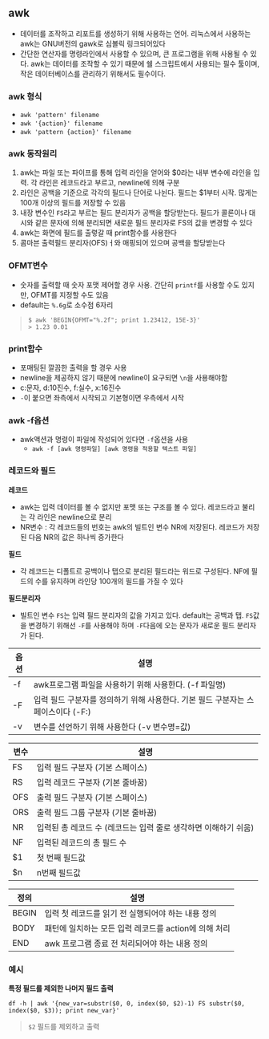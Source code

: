 ## awk

- 데이터를 조작하고 리포트를 생성하기 위해 사용하는 언어. 리눅스에서 사용하는 awk는 GNU버전의 gawk로 심볼릭 링크되어있다
- 간단한 연산자를 명령라인에서 사용할 수 있으며, 큰 프로그램을 위해 사용될 수 있다. awk는 데이터를 조작할 수 있기 때문에 쉘 스크립트에서 사용되는 필수 툴이며, 작은 데이터베이스를 관리하기 위해서도 필수이다.



### awk 형식

- `awk 'pattern' filename`
- `awk '{action}' filename`
- `awk 'pattern {action}' filename`

### 

### awk 동작원리

1. awk는 파일 또는 파이프를 통해 입력 라인을 얻어와 $0라는 내부 변수에 라인을 입력. 각 라인은 레코드라고 부르고, newline에 의해 구분
2. 라인은 공백을 기준으로 각각의 필드나 단어로 나뉜다. 필드는 $1부터 시작. 많게는 100개 이상의 필드를 저장할 수 있음
3. 내장 변수인 `FS`라고 부르는 필드 분리자가 공백을 할당받는다. 필드가 콜론이나 대시와 같은 문자에 의해 분리되면 새로운 필드 분리자로 FS의 값을 변경할 수 있다
4. awk는 화면에 필드를 출렿갈 때 print함수를 사용한다
5. 콤마븐 출력필드 분리자(OFS)ㅓ와 매핑되어 있으며 공백을 할당받는다

### OFMT변수

- 숫자를 출력할 때 숫자 포맷 제어할 경우 사용. 간단히 `printf`를 사용할 수도 있지만, OFMT를 지정할 수도 있음
- default는 `%.6g`로 소수점 6자리

> ```shell
> $ awk 'BEGIN{OFMT="%.2f"; print 1.23412, 15E-3}'
> > 1.23 0.01
> ```

### print함수

- 포매팅된 깔끔한 출력을 할 경우 사용
- newline을 제공하지 않기 때문에 newline이 요구되면 `\n`을 사용해야함
- c:문자, d:10진수, f:실수, x:16진수
- `-`이 붙으면 좌측에서 시작되고 기본형이면 우측에서 시작

### awk -f옵션

- awk액션과 명령이 파일에 작성되어 있다면 `-f`옵션을 사용
  - `awk -f [awk 명령파일] [awk 명령을 적용할 텍스트 파일]`

### 레코드와 필드

**레코드**

- awk는 입력 데이터를 볼 수 없지만 포맷 또는 구조를 볼 수 있다. 레코드라고 불리는 각 라인은 newline으로 분리
- NR변수 : 각 레코드들의 번호는 awk의 빌트인 변수 NR에 저장된다. 레코드가 저장된 다음 NR의 값은 하나씩 증가한다

**필드**

- 각 레코드는 디폴트르 공백이나 탭으로 분리된 필드라는 워드로 구성된다. NF에 필드의 수를 유지하며 라인당 100개의 필드를 가질 수 있다

**필드분리자**

- 빌트인 변수 `FS`는 입력 필드 분리자의 값을 가지고 있다. default는 공백과 탭. `FS`값을 변경하기 위해선 `-F`를 사용해야 하며 `-F`다음에 오는 문자가 새로운 필드 분리자가 된다.

| 옵션 | 설명                                                         |
| ---- | ------------------------------------------------------------ |
| -f   | awk프로그램 파일을 사용하기 위해 사용한다. (-f 파일명)       |
| -F   | 입력 필드 구분자를 정의하기 위해 사용한다. 기본 필드 구분자는 스페이스이다 (-F:) |
| -v   | 변수를 선언하기 위해 사용한다 (-v 변수명=값)                 |

| 변수 | 설명                                                         |
| ---- | ------------------------------------------------------------ |
| FS   | 입력 필드 구분자 (기본 스페이스)                             |
| RS   | 입력 레코드 구분자 (기본 줄바꿈)                             |
| OFS  | 출력 필드 구분자 (기본 스페이스)                             |
| ORS  | 출력 필드 그룹 구분자 (기본 줄바꿈)                          |
| NR   | 입력된 총 레코드 수 (레코드는 입력 줄로 생각하면 이해하기 쉬움) |
| NF   | 입력된 레코드의 총 필드 수                                   |
| $1   | 첫 번째 필드값                                               |
| $n   | n번째 필드값                                                 |

| 정의  | 설명                                                  |
| ----- | ----------------------------------------------------- |
| BEGIN | 입력 첫 레코드를 읽기 전 실행되어야 하는 내용 정의    |
| BODY  | 패턴에 일치하는 모든 입력 레코드를 action에 의해 처리 |
| END   | awk 프로그램 종료 전 처리되어야 하는 내용 정의        |



### 예시

**특정 필드를 제외한 나머지 필드 출력**

```df -h | awk '{new_var=substr($0, 0, index($0, $2)-1) FS substr($0, index($0, $3)); print new_var}'```

> `$2` 필드를 제외하고 출력